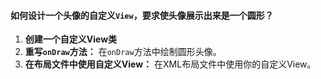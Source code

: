 #### 如何设计一个头像的自定义`View`，要求使头像展示出来是一个圆形？

1. **创建一个自定义View类**
2. **重写`onDraw`方法：** 在`onDraw`方法中绘制圆形头像。
3. **在布局文件中使用自定义View：** 在XML布局文件中使用你的自定义View。



